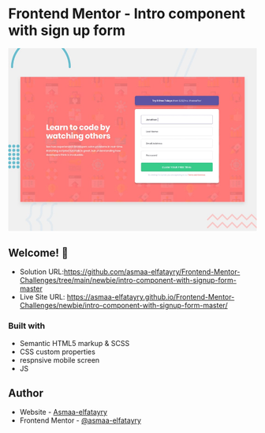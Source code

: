 # Frontend Mentor - Intro component with sign up form

![Design preview for the Intro component with sign up form coding challenge](./design/desktop-preview.jpg)

## Welcome! 👋

- Solution URL:https://github.com/asmaa-elfatayry/Frontend-Mentor-Challenges/tree/main/newbie/intro-component-with-signup-form-master
- Live Site URL: https://asmaa-elfatayry.github.io/Frontend-Mentor-Challenges/newbie/intro-component-with-signup-form-master/




### Built with

- Semantic HTML5 markup & SCSS
- CSS custom properties
- respnsive mobile screen
- JS 






## Author

- Website - [Asmaa-elfatayry](https://github.com/asmaa-elfatayry)
- Frontend Mentor - [@asmaa-elfatayry](https://www.frontendmentor.io/profile/asmaa-elfatayry)
